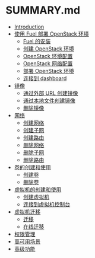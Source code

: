 # SUMMARY.md

* [Introduction]()
* [使用 Fuel 部署 OpenStack 环境]()
   * [Fuel 的安装]()
   * [创建 OpenStack 环境]()
   * [OpenStack 环境配置]()
   * [OpenStack 网络配置]()
   * [部署 OpenStack 环境]()
   * [连接到 dashboard]()
* [镜像]()
   * [通过外部 URL 创建镜像]()
   * [通过本地文件创建镜像]()
   * [删除镜像]()
* [网络]()
   * [创建网络]()
   * [创建子网]()
   * [创建路由]()
   * [删除网络]()
   * [删除子网]()
   * [删除路由]()
* [卷的创建和使用]()
   * [创建卷]()
   * [删除卷]()
* [虚拟机的创建和使用]()
   * [创建虚拟机]()
   * [连接到虚拟机控制台]()
* [虚拟机迁移]()
   * [迁移]()
   * [在线迁移]()
* [权限管理]()
* [高可用场景]()
* [高级功能]()

